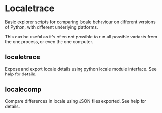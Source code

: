 # Localetrace

Basic explorer scripts for comparing locale behaviour on different versions of Python, with different underlying platforms. 

This can be useful as it's often not possible to run all possible variants from the one process, or even the one computer.

## localetrace

Expose and export locale details using python locale module interface. See help for details.


## localecomp

Compare differences in locale using JSON files exported. See help for details.


